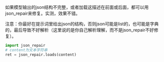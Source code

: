 如果模型输出的json结构不完整，或者加载这描述在前面或后面，都可以用json_repair来修复。实测，效果不错。

注意：你最好在提示词里给出json的结构，否则json可能是list的，也可能是字典的，最后导致不好解析（这里说的是你自己解析理解，而不是json_repair不好修复）。

```python
import json_repair
# content为文本字符串
ret = json_repair.loads(content)
```
